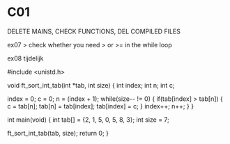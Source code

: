 # C01

DELETE MAINS, CHECK FUNCTIONS, DEL COMPILED FILES

ex07 > check whether you need > or >= in the while loop

ex08 tijdelijk

#include <unistd.h>

void  ft_sort_int_tab(int *tab, int size)
{
  int index;
  int n;
  int c;
  
  index = 0;
  c = 0;
  n = (index + 1);
  while(size-- != 0)
  {
    if(tab[index] > tab[n])
    {
      c = tab[n];
      tab[n] = tab[index];
      tab[index] = c;
    }
    index++;
    n++;
  }
}

int main(void)
{
  int tab[] = {2, 1, 5, 0, 5, 8, 3};
  int size = 7;

  ft_sort_int_tab(tab, size);
  return 0;
}
